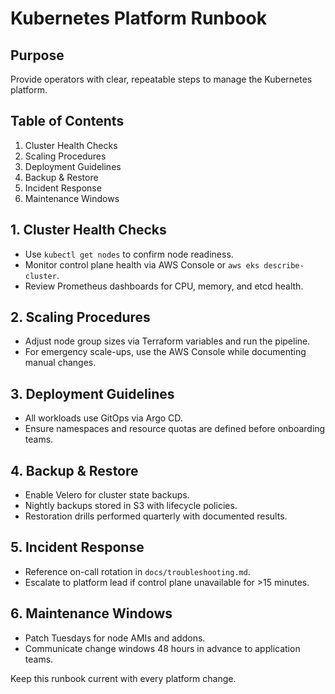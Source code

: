 # Kubernetes Platform Runbook

## Purpose
Provide operators with clear, repeatable steps to manage the Kubernetes platform.

## Table of Contents
1. Cluster Health Checks
2. Scaling Procedures
3. Deployment Guidelines
4. Backup & Restore
5. Incident Response
6. Maintenance Windows

## 1. Cluster Health Checks
- Use `kubectl get nodes` to confirm node readiness.
- Monitor control plane health via AWS Console or `aws eks describe-cluster`.
- Review Prometheus dashboards for CPU, memory, and etcd health.

## 2. Scaling Procedures
- Adjust node group sizes via Terraform variables and run the pipeline.
- For emergency scale-ups, use the AWS Console while documenting manual changes.

## 3. Deployment Guidelines
- All workloads use GitOps via Argo CD.
- Ensure namespaces and resource quotas are defined before onboarding teams.

## 4. Backup & Restore
- Enable Velero for cluster state backups.
- Nightly backups stored in S3 with lifecycle policies.
- Restoration drills performed quarterly with documented results.

## 5. Incident Response
- Reference on-call rotation in `docs/troubleshooting.md`.
- Escalate to platform lead if control plane unavailable for >15 minutes.

## 6. Maintenance Windows
- Patch Tuesdays for node AMIs and addons.
- Communicate change windows 48 hours in advance to application teams.

Keep this runbook current with every platform change.
